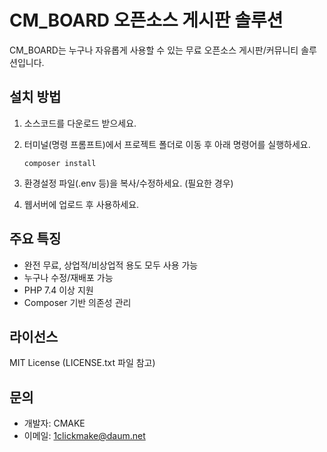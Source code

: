 # CM_BOARD 오픈소스 게시판 솔루션

CM_BOARD는 누구나 자유롭게 사용할 수 있는 무료 오픈소스 게시판/커뮤니티 솔루션입니다.

## 설치 방법

1. 소스코드를 다운로드 받으세요.
2. 터미널(명령 프롬프트)에서 프로젝트 폴더로 이동 후 아래 명령어를 실행하세요.

   ```
   composer install
   ```

3. 환경설정 파일(.env 등)을 복사/수정하세요. (필요한 경우)
4. 웹서버에 업로드 후 사용하세요.

## 주요 특징
- 완전 무료, 상업적/비상업적 용도 모두 사용 가능
- 누구나 수정/재배포 가능
- PHP 7.4 이상 지원
- Composer 기반 의존성 관리

## 라이선스
MIT License (LICENSE.txt 파일 참고)

## 문의
- 개발자: CMAKE
- 이메일: 1clickmake@daum.net 